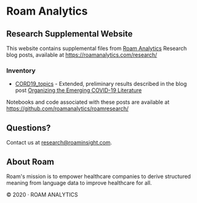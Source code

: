 # Roam Analytics

## Research Supplemental Website

This website contains supplemental files from [Roam Analytics](https://roamanalytics.com/) Research blog posts, available at https://roamanalytics.com/research/

### Inventory
- [CORD19_topics](CORD19_topics/) - Extended, preliminary results described in the blog post [Organizing the Emerging COVID-19 Literature](https://roamanalytics.com/covid19-topics)

Notebooks and code associated with these posts are available at https://github.com/roamanalytics/roamresearch/

## Questions?

Contact us at <research@roaminsight.com>.

## About Roam
Roam's mission is to empower healthcare companies to derive structured meaning from language data to improve healthcare for all.

© 2020 · ROAM ANALYTICS